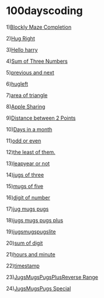 # 100dayscoding

1)[Blockly Maze Completion](1.1.md)



2)[Hug Right](1.2.md)

3)[Hello harry](1.3.md)

4)[Sum of Three Numbers](1.4.md)


5)[previous and next](1.6.md)


6)[hugleft ](1.7.md)

7)[area of triangle](1.5.md)


8)[Apple Sharing](1.8.md)

9)[Distance between 2 Points](2.5.md)

10)[Days in a month](3.9.md)

11)[odd or even](3.1.md)

12)[the least of them.](3.8.md)

13)[leapyear or not](3.j.md)

14)[jugs of three](3.P.md)

15)[mugs of five](3.Q.md)

16)[digit of number](5.D.md)

17)[jug mugs pugs](3.R.md)

18)[jugs mugs pugs plus](3.U.md)

19)[jugsmugspugslite](3.S.md)

20)[sum of digit](sum.md)

21)[hours and minute](1.9.md)

22)[timestamp](2.3.md)

23)[JugsMugsPugsPlusReverse Range](3.W.md)

24)[JugsMugsPugs Special](3.X.md)
